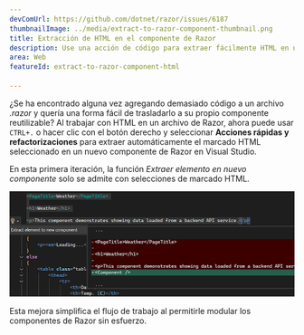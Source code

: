 ```yaml
---
devComUrl: https://github.com/dotnet/razor/issues/6187
thumbnailImage: ../media/extract-to-razor-component-thumbnail.png
title: Extracción de HTML en el componente de Razor
description: Use una acción de código para extraer fácilmente HTML en un componente de Razor en Visual Studio.
area: Web
featureId: extract-to-razor-component-html

---
```



¿Se ha encontrado alguna vez agregando demasiado código a un archivo *.razor* y quería una forma fácil de trasladarlo a su propio componente reutilizable? Al trabajar con HTML en un archivo de Razor, ahora puede usar `CTRL+.` o hacer clic con el botón derecho y seleccionar **Acciones rápidas y refactorizaciones** para extraer automáticamente el marcado HTML seleccionado en un nuevo componente de Razor en Visual Studio.

En esta primera iteración, la función *Extraer elemento en nuevo componente* solo se admite con selecciones de marcado HTML. 

![Ejemplo de marcado HTML que se extrae en un nuevo componente de Razor](../media/extract-to-razor-component.png)

Esta mejora simplifica el flujo de trabajo al permitirle modular los componentes de Razor sin esfuerzo.
